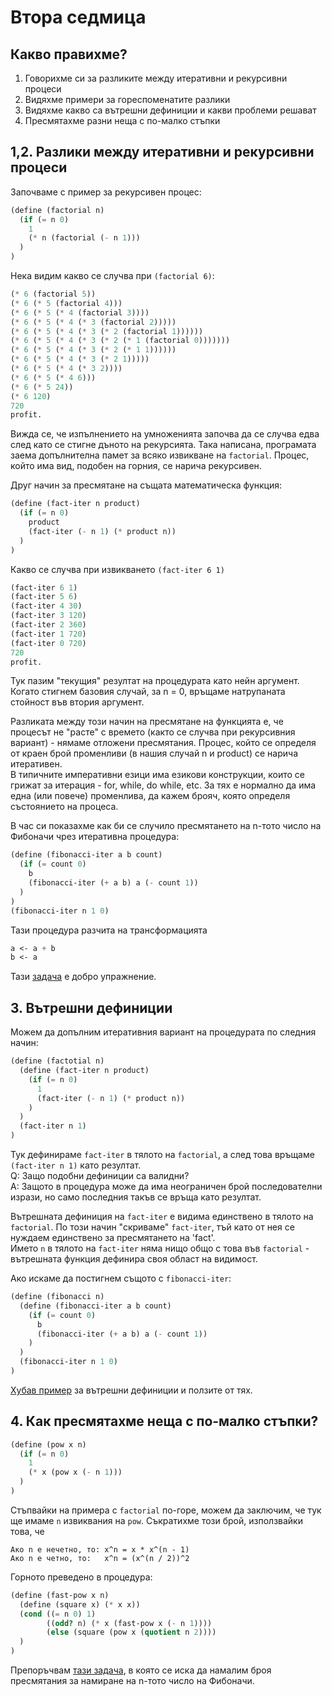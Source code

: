 # Втора седмица

## Какво правихме?

1. Говорихме си за разликите между итеративни и рекурсивни процеси
2. Видяхме примери за гореспоменатите разлики
3. Видяхме какво са вътрешни дефиниции и какви проблеми решават
4. Пресмятахме разни неща с по-малко стъпки


## 1,2. Разлики между итеративни и рекурсивни процеси

Започваме с пример за рекурсивен процес:
```Scheme
(define (factorial n)
  (if (= n 0)
    1
    (* n (factorial (- n 1)))
  )
)
```

Нека видим какво се случва при `(factorial 6)`:
```Scheme
(* 6 (factorial 5))
(* 6 (* 5 (factorial 4)))
(* 6 (* 5 (* 4 (factorial 3))))
(* 6 (* 5 (* 4 (* 3 (factorial 2)))))
(* 6 (* 5 (* 4 (* 3 (* 2 (factorial 1))))))
(* 6 (* 5 (* 4 (* 3 (* 2 (* 1 (factorial 0)))))))
(* 6 (* 5 (* 4 (* 3 (* 2 (* 1 1))))))
(* 6 (* 5 (* 4 (* 3 (* 2 1)))))
(* 6 (* 5 (* 4 (* 3 2))))
(* 6 (* 5 (* 4 6)))
(* 6 (* 5 24))
(* 6 120)
720
profit.
```

Вижда се, че изпълнението на умноженията започва да се случва едва след като се стигне дъното на рекурсията. Така написана, програмата заема допълнителна памет за всяко извикване на `factorial`. Процес, който има вид, подобен на горния, се нарича рекурсивен.

Друг начин за пресмятане на същата математическа функция:
```Scheme
(define (fact-iter n product)
  (if (= n 0)
    product
    (fact-iter (- n 1) (* product n))
  )
)
```

Какво се случва при извикването `(fact-iter 6 1)`
```Scheme
(fact-iter 6 1)
(fact-iter 5 6)
(fact-iter 4 30)
(fact-iter 3 120)
(fact-iter 2 360)
(fact-iter 1 720)
(fact-iter 0 720)
720
profit.
```

Тук пазим "текущия" резултат на процедурата като нейн аргумент. Когато стигнем базовия случай, за n = 0, връщаме натрупаната стойност във втория аргумент.

Разликата между този начин на пресмятане на функцията е, че процесът не "расте" с времето (както се случва при рекурсивния вариант) - нямаме отложени пресмятания. Процес, който се определя от краен брой променливи (в нашия случай n и product) се нарича итеративен.  
В типичните императивни езици има езикови конструкции, които се грижат за итерация - for, while, do while, etc. За тях е нормално да има една (или повече) променлива, да кажем брояч, която определя състоянието на процеса.



В час си показахме как би се случило пресмятането на n-тото число на Фибоначи чрез итеративна процедура:

```Scheme
(define (fibonacci-iter a b count)
  (if (= count 0)
    b
    (fibonacci-iter (+ a b) a (- count 1))
  )
)
(fibonacci-iter n 1 0)
```

Тази процедура разчита на трансформацията
```Scheme
a <- a + b
b <- a
```

Тази [задача](...) е добро упражнение.

## 3. Вътрешни дефиниции

Можем да допълним итеративния вариант на процедурата по следния начин:
```Scheme
(define (factotial n)
  (define (fact-iter n product)
    (if (= n 0)
      1
      (fact-iter (- n 1) (* product n))
    )
  )
  (fact-iter n 1)
)
```
Тук дефинираме `fact-iter` в тялото на `factorial`, а след това връщаме `(fact-iter n 1)` като резултат.  
Q: Защо подобни дефиниции са валидни?  
A: Защото в процедура може да има неограничен брой последователни изрази, но само последния такъв се връща като резултат.

Вътрешната дефиниция на `fact-iter` е видима единствено в тялото на `factorial`. По този начин "скриваме" `fact-iter`, тъй като от нея се нуждаем единствено за пресмятането на 'fact'.  
Името `n` в тялото на `fact-iter` няма нищо общо с това във `factorial` - вътрешната функция дефинира своя област на видимост.

Ако искаме да постигнем същото с `fibonacci-iter`:
```Scheme
(define (fibonacci n)
  (define (fibonacci-iter a b count)
    (if (= count 0)
      b
      (fibonacci-iter (+ a b) a (- count 1))
    )
  )
  (fibonacci-iter n 1 0)
)
```

[Хубав пример](https://mitpress.mit.edu/sicp/full-text/book/book-Z-H-10.html#%_sec_1.1.7) за вътрешни дефиниции и ползите от тях.

## 4. Как пресмятахме неща с по-малко стъпки?

```Scheme
(define (pow x n)
  (if (= n 0)
    1
    (* x (pow x (- n 1)))
  )
)
```

Стъпвайки на примера с `factorial` по-горе, можем да заключим, че тук ще имаме `n` извиквания
на `pow`. Съкратихме този брой, използвайки това, че
```
Ако n е нечетно, то: x^n = x * x^(n - 1)
Ако n е четно, то:   x^n = (x^(n / 2))^2
```

Горното преведено в процедура:

```Scheme
(define (fast-pow x n)
  (define (square x) (* x x))
  (cond ((= n 0) 1)
        ((odd? n) (* x (fast-pow x (- n 1))))
        (else (square (pow x (quotient n 2))))
  )
)
```

Препоръчвам [тази задача](https://mitpress.mit.edu/sicp/full-text/book/book-Z-H-11.html#%_thm_1.19), в която се иска да намалим броя пресмятания за намиране на n-тото число на Фибоначи.
